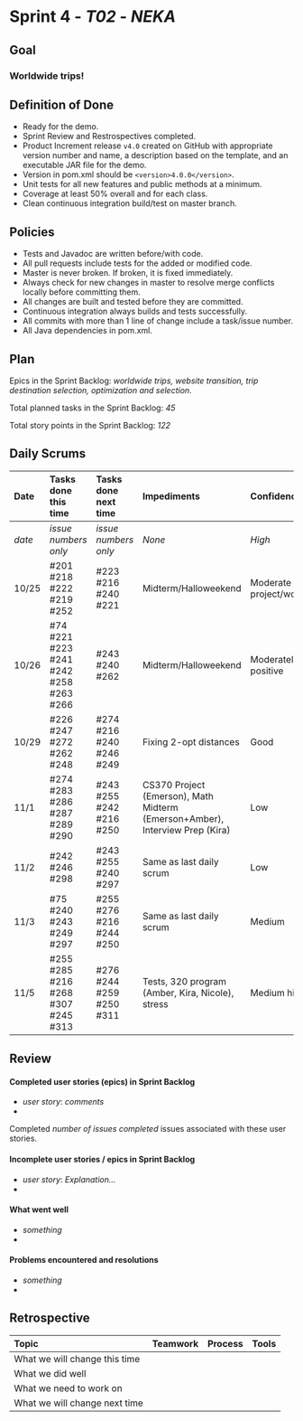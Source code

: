 # Sprint 4 - *T02* - *NEKA*

## Goal

### Worldwide trips!

## Definition of Done

* Ready for the demo.
* Sprint Review and Restrospectives completed.
* Product Increment release `v4.0` created on GitHub with appropriate version number and name, a description based on the template, and an executable JAR file for the demo.
* Version in pom.xml should be `<version>4.0.0</version>`.
* Unit tests for all new features and public methods at a minimum.
* Coverage at least 50% overall and for each class.
* Clean continuous integration build/test on master branch.

## Policies

* Tests and Javadoc are written before/with code.  
* All pull requests include tests for the added or modified code.
* Master is never broken.  If broken, it is fixed immediately.
* Always check for new changes in master to resolve merge conflicts locally before committing them.
* All changes are built and tested before they are committed.
* Continuous integration always builds and tests successfully.
* All commits with more than 1 line of change include a task/issue number.
* All Java dependencies in pom.xml.

## Plan 

Epics in the Sprint Backlog: *worldwide trips, website transition, trip destination selection, optimization and selection*.  

Total planned tasks in the Sprint Backlog: *45* 

Total story points in the Sprint Backlog: *122*

## Daily Scrums

Date | Tasks done this time | Tasks done next time | Impediments | Confidence
:--- | :--- | :--- | :--- | :---
*date* | *issue numbers only* | *issue numbers only* | *None* | *High*
10/25 | #201 #218 #222 #219 #252 | #223 #216 #240 #221 | Midterm/Halloweekend | Moderate (large project/workload) 
10/26 | #74 #221 #223 #241 #242 #258 #263 #266 | #243 #240 #262 | Midterm/Halloweekend | Moderately positive
10/29 | #226 #247 #272 #262 #248 | #274 #216 #240 #246 #249 | Fixing 2-opt distances | Good
11/1 | #274 #283 #286 #287 #289 #290 | #243 #255 #242 #216 #250| CS370 Project (Emerson), Math Midterm (Emerson+Amber), Interview Prep (Kira) | Low 
11/2 | #242 #246 #298 | #243 #255 #240 #297 | Same as last daily scrum | Low
11/3 | #75 #240 #243 #249 #297 | #255 #276 #216 #244 #250 | Same as last daily scrum | Medium
11/5 | #255 #285 #216 #268 #307 #245 #313 | #276 #244 #259 #250 #311 | Tests, 320 program (Amber, Kira, Nicole), stress | Medium high
 

## Review

#### Completed user stories (epics) in Sprint Backlog 
* *user story*:  *comments*
* 

Completed *number of issues completed* issues associated with these user stories.

#### Incomplete user stories / epics in Sprint Backlog 
* *user story*: *Explanation...*
*

#### What went well
* *something*
*

#### Problems encountered and resolutions
* *something*
*

## Retrospective

Topic | Teamwork | Process | Tools
:--- | :--- | :--- | :---
What we will change this time |  |  | 
What we did well |  |  | 
What we need to work on |  |  |
What we will change next time |  |  | 
